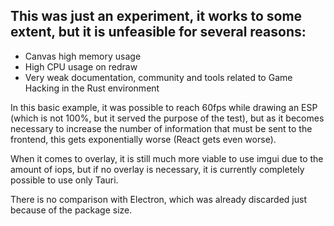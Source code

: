 ## This was just an experiment, it works to some extent, but it is unfeasible for several reasons:

- Canvas high memory usage
- High CPU usage on redraw
- Very weak documentation, community and tools related to Game Hacking in the Rust environment

In this basic example, it was possible to reach 60fps while drawing an ESP (which is not 100%, but it served the purpose of the test), but as it becomes necessary to increase the number of information that must be sent to the frontend, this gets exponentially worse (React gets even worse).

When it comes to overlay, it is still much more viable to use imgui due to the amount of iops, but if no overlay is necessary, it is currently completely possible to use only Tauri.

There is no comparison with Electron, which was already discarded just because of the package size.
